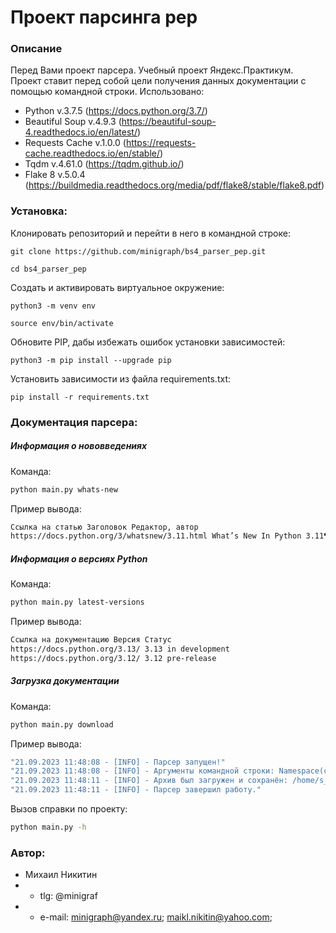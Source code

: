 # Проект парсинга pep
### Описание
Перед Вами проект парсера. Учебный проект Яндекс.Практикум.
Проект ставит перед собой цели получения данных документации с помощью командной строки.
Использовано:
* Python v.3.7.5 (https://docs.python.org/3.7/)
* Beautiful Soup v.4.9.3 (https://beautiful-soup-4.readthedocs.io/en/latest/)
* Requests Cache v.1.0.0 (https://requests-cache.readthedocs.io/en/stable/)
* Tqdm v.4.61.0 (https://tqdm.github.io/)
* Flake 8 v.5.0.4 (https://buildmedia.readthedocs.org/media/pdf/flake8/stable/flake8.pdf)

### Установка:
Клонировать репозиторий и перейти в него в командной строке:

```
git clone https://github.com/minigraph/bs4_parser_pep.git
```

```
cd bs4_parser_pep

```

Cоздать и активировать виртуальное окружение:

```
python3 -m venv env
```

```
source env/bin/activate
```

Обновите PIP, дабы избежать ошибок установки зависимостей:

```
python3 -m pip install --upgrade pip
```

Установить зависимости из файла requirements.txt:

```
pip install -r requirements.txt
```

### Документация парсера:
##### Информация о нововведениях
Команда:
```bash
python main.py whats-new
```
Пример вывода:
```bash
Ссылка на статью Заголовок Редактор, автор
https://docs.python.org/3/whatsnew/3.11.html What’s New In Python 3.11¶  Editor Pablo Galindo Salgado  
```
##### Информация о версиях Python
Команда:
```bash
python main.py latest-versions
```
Пример вывода:
```bash
Ссылка на документацию Версия Статус
https://docs.python.org/3.13/ 3.13 in development
https://docs.python.org/3.12/ 3.12 pre-release
```
##### Загрузка документации
Команда:
```bash
python main.py download
```
Пример вывода:
```bash
"21.09.2023 11:48:08 - [INFO] - Парсер запущен!"
"21.09.2023 11:48:08 - [INFO] - Аргументы командной строки: Namespace(clear_cache=False, mode='download', output=None)"
"21.09.2023 11:48:11 - [INFO] - Архив был загружен и сохранён: /home/s_17/bs4_parser_pep/src/downloads/python-3.11.5-docs-pdf-a4.zip"
"21.09.2023 11:48:11 - [INFO] - Парсер завершил работу."
```

Вызов справки по проекту:
```bash
python main.py -h
```

### Автор:
* Михаил Никитин
* * tlg: @minigraf 
* * e-mail: minigraph@yandex.ru; maikl.nikitin@yahoo.com;